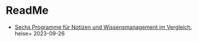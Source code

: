 # ReadMe

- [Sechs Programme für Notizen und Wissensmanagement im Vergleich](https://www.heise.de/tests/Sechs-Programme-fuer-Notizen-und-Wissensmanagement-im-Vergleich-9312626.html), heise+ 2023-09-26
